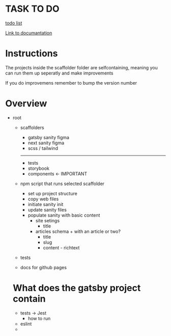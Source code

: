 
# TASK TO DO
[todo list](TODO.md)

[Link to documantation](#)

# Instructions
The projects inside the scaffolder folder are selfcontaining, meaning you can run them up seperatly and make improvements

If you do improvemens remember to bump the version number




# Overview

- root
  - scaffolders
    - gatsby sanity figma
    - next sanity figma
    - scss / tailwind
    *****
      - tests
      - storybook
      - components <- IMPORTANT
  - npm script that runs selected scaffolder
    - set up project structure
    - copy web files
    - initiate sanity init
    - update sanity files
    - populate sanity with basic content
      - site setings
        - title
      - articles schema + with an article or two?
        - title
        - slug
        - content - richtext

  - tests
  - docs for github pages


  # What does the gatsby project contain
  - tests -> Jest
    - how to run
  - eslint
  -